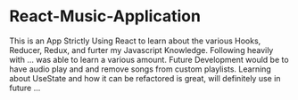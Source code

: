 # React-Music-Application


This is an App Strictly Using React to learn about the various Hooks, Reducer, Redux, and furter my Javascript Knowledge. 
    Following heavily with ... was able to learn a various amount. Future Development would be to have audio play and and remove songs from custom playlists. 
     Learning about UseState and how it can be refactored is great, will definitely use in future ... 
